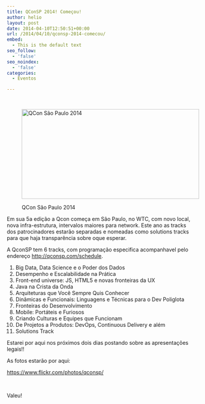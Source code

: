 ```yaml
---
title: QConSP 2014! Começou!
author: helio
layout: post
date: 2014-04-10T12:50:51+00:00
url: /2014/04/10/qconsp-2014-comecou/
embed:
  - This is the default text
seo_follow:
  - 'false'
seo_noindex:
  - 'false'
categories:
  - Eventos

---
```

&nbsp;<figure id="attachment_811" style="width: 476px" class="wp-caption aligncenter">

<img class="size-full wp-image-811" alt="QCon São Paulo 2014" src="/uploads/2014/04/qconSP14.png" width="476" height="240" srcset="/uploads/2014/04/qconSP14.png 476w, /uploads/2014/04/qconSP14-300x151.png 300w" sizes="(max-width: 476px) 100vw, 476px" /><figcaption class="wp-caption-text">QCon São Paulo 2014</figcaption></figure> 

Em sua 5a edição a Qcon começa em São Paulo, no WTC, com novo local, nova infra-estrutura, intervalos maiores para network. Este ano as tracks dos patrocinadores estarão separadas e nomeadas como solutions tracks para que haja transparência sobre oque esperar.

A QconSP tem 6 tracks, com programação especifica acompanhavel pelo endereço <http://qconsp.com/schedule>.

  1. Big Data, Data Science e o Poder dos Dados
  2. Desempenho e Escalabilidade na Prática
  3. Front-end universe: JS, HTML5 e novas fronteiras da UX
  4. Java na Crista da Onda
  5. Arquiteturas que Você Sempre Quis Conhecer
  6. Dinâmicas e Funcionais: Linguagens e Técnicas para o Dev Poliglota
  7. Fronteiras do Desenvolvimento
  8. Mobile: Portáteis e Furiosos
  9. Criando Culturas e Equipes que Funcionam
 10. De Projetos a Produtos: DevOps, Continuous Delivery e além
 11. Solutions Track

Estarei por aqui nos próximos dois dias postando sobre as apresentações legais!!

As fotos estarão por aqui:

<a title="QConSP 14 - FlickR" href="https://www.flickr.com/photos/qconsp/" target="_blank">https://www.flickr.com/photos/qconsp/</a>

&nbsp;

Valeu!